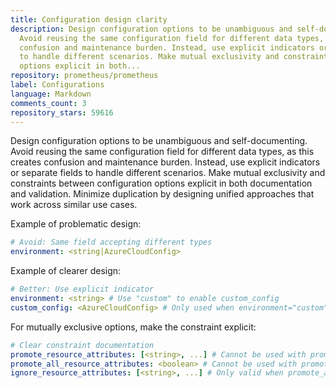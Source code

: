 ```yaml
---
title: Configuration design clarity
description: Design configuration options to be unambiguous and self-documenting.
  Avoid reusing the same configuration field for different data types, as this creates
  confusion and maintenance burden. Instead, use explicit indicators or separate fields
  to handle different scenarios. Make mutual exclusivity and constraints between configuration
  options explicit in both...
repository: prometheus/prometheus
label: Configurations
language: Markdown
comments_count: 3
repository_stars: 59616
---
```


Design configuration options to be unambiguous and self-documenting. Avoid reusing the same configuration field for different data types, as this creates confusion and maintenance burden. Instead, use explicit indicators or separate fields to handle different scenarios. Make mutual exclusivity and constraints between configuration options explicit in both documentation and validation. Minimize duplication by designing unified approaches that work across similar use cases.

Example of problematic design:
```yaml
# Avoid: Same field accepting different types
environment: <string|AzureCloudConfig>
```

Example of clearer design:
```yaml
# Better: Use explicit indicator
environment: <string> # Use "custom" to enable custom_config
custom_config: <AzureCloudConfig> # Only used when environment="custom"
```

For mutually exclusive options, make the constraint explicit:
```yaml
# Clear constraint documentation
promote_resource_attributes: [<string>, ...] # Cannot be used with promote_all_resource_attributes
promote_all_resource_attributes: <boolean> # Cannot be used with promote_resource_attributes
ignore_resource_attributes: [<string>, ...] # Only valid when promote_all_resource_attributes=true
```